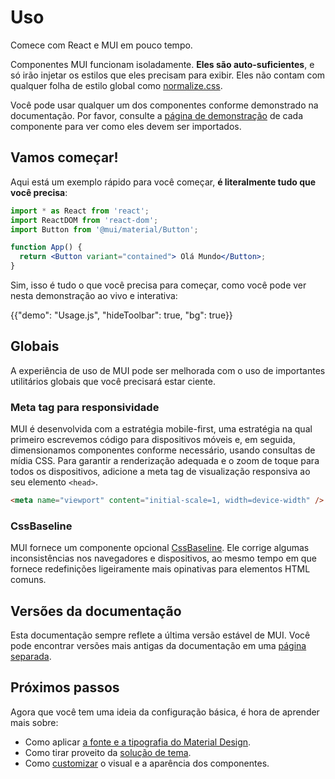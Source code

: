 # Uso

<p class="description">Comece com React e MUI em pouco tempo.</p>

Componentes MUI funcionam isoladamente. **Eles são auto-suficientes**, e só irão injetar os estilos que eles precisam para exibir. Eles não contam com qualquer folha de estilo global como [normalize.css](https://github.com/necolas/normalize.css/).

Você pode usar qualquer um dos componentes conforme demonstrado na documentação. Por favor, consulte a [página de demonstração](/material-ui/react-button/) de cada componente para ver como eles devem ser importados.

## Vamos começar!

Aqui está um exemplo rápido para você começar, **é literalmente tudo que você precisa**:

```jsx
import * as React from 'react';
import ReactDOM from 'react-dom';
import Button from '@mui/material/Button';

function App() {
  return <Button variant="contained"> Olá Mundo</Button>;
}
```

Sim, isso é tudo o que você precisa para começar, como você pode ver nesta demonstração ao vivo e interativa:

{{"demo": "Usage.js", "hideToolbar": true, "bg": true}}

## Globais

A experiência de uso de MUI pode ser melhorada com o uso de importantes utilitários globais que você precisará estar ciente.

### Meta tag para responsividade

MUI é desenvolvida com a estratégia mobile-first, uma estratégia na qual primeiro escrevemos código para dispositivos móveis e, em seguida, dimensionamos componentes conforme necessário, usando consultas de mídia CSS. Para garantir a renderização adequada e o zoom de toque para todos os dispositivos, adicione a meta tag de visualização responsiva ao seu elemento `<head>`.

```html
<meta name="viewport" content="initial-scale=1, width=device-width" />
```

### CssBaseline

MUI fornece um componente opcional [CssBaseline](/material-ui/react-css-baseline/). Ele corrige algumas inconsistências nos navegadores e dispositivos, ao mesmo tempo em que fornece redefinições ligeiramente mais opinativas para elementos HTML comuns.

## Versões da documentação

Esta documentação sempre reflete a última versão estável de MUI. Você pode encontrar versões mais antigas da documentação em uma [página separada](https://mui.com/versions/).

## Próximos passos

Agora que você tem uma ideia da configuração básica, é hora de aprender mais sobre:

- Como aplicar [a fonte e a tipografia do Material Design](/material-ui/react-typography/).
- Como tirar proveito da [solução de tema](/material-ui/customization/theming/).
- Como [customizar](/material-ui/customization/how-to-customize/) o visual e a aparência dos componentes.

